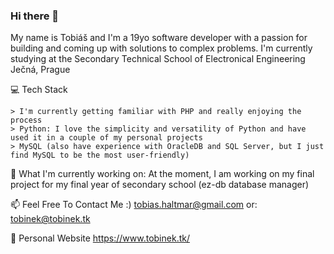 ### Hi there 👋
My name is Tobiáš and I'm a 19yo software developer with a passion for building and coming up with solutions to complex problems. I'm currently studying at the Secondary Technical School of Electronical Engineering Ječná, Prague

💻 Tech Stack

    > I'm currently getting familiar with PHP and really enjoying the process
    > Python: I love the simplicity and versatility of Python and have used it in a couple of my personal projects
    > MySQL (also have experience with OracleDB and SQL Server, but I just find MySQL to be the most user-friendly)

🔭 What I'm currently working on: At the moment, I am working on my final project for my final year of secondary school (ez-db database manager)

📫 Feel Free To Contact Me :) tobias.haltmar@gmail.com or: tobinek@tobinek.tk

🔗 Personal Website https://www.tobinek.tk/
<!--
**tobinek27/tobinek27** is a ✨ _special_ ✨ repository because its `README.md` (this file) appears on your GitHub profile.

Here are some ideas to get you started:

- 🔭 I’m currently working on ...
- 🌱 I’m currently learning ...
- 👯 I’m looking to collaborate on ...
- 🤔 I’m looking for help with ...
- 💬 Ask me about ...
- 📫 How to reach me: ...
- 😄 Pronouns: ...
- ⚡ Fun fact: ...
-->
